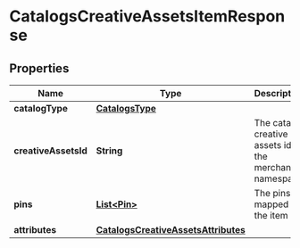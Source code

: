 

# CatalogsCreativeAssetsItemResponse

## Properties

Name | Type | Description | Notes
------------ | ------------- | ------------- | -------------
**catalogType** | [**CatalogsType**](CatalogsType.md) |  | 
**creativeAssetsId** | **String** | The catalog creative assets id in the merchant namespace |  [optional]
**pins** | [**List&lt;Pin&gt;**](Pin.md) | The pins mapped to the item |  [optional]
**attributes** | [**CatalogsCreativeAssetsAttributes**](CatalogsCreativeAssetsAttributes.md) |  |  [optional]




